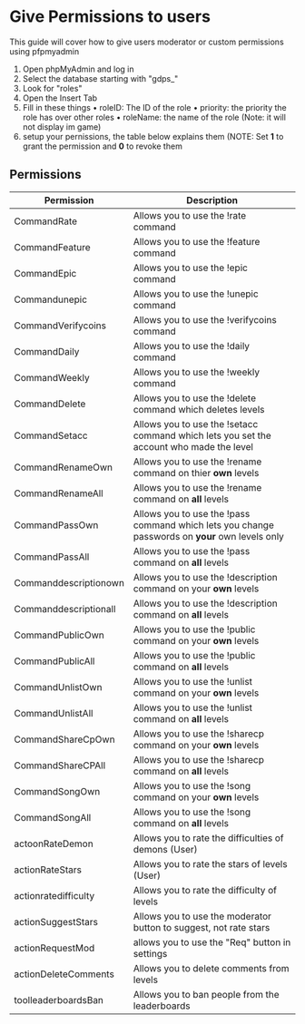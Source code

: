 # Give Permissions to users

This guide will cover how to give users moderator or custom permissions using pfpmyadmin

1. Open phpMyAdmin and log in
2. Select the database starting with "gdps_"
3. Look for "roles"
4. Open the Insert Tab
5. Fill in these things
      • roleID: The ID of the role
      • priority: the priority the role has over other roles
      • roleName: the name of the role (Note: it will not display im game)
6. setup your pernissions, the table below explains them (NOTE: Set **1** to grant the permission and **0** to revoke them

## Permissions

| Permission  | Description |
| ------------- | ------------- |
| CommandRate  | Allows you to use the !rate command |
| CommandFeature | Allows you to use the !feature command|
| CommandEpic | Allows you to use the !epic command|
| Commandunepic | Allows you to use the !unepic command|
| CommandVerifycoins | Allows you to use the !verifycoins command|
| CommandDaily | Allows you to use the !daily command|
| CommandWeekly | Allows you to use the !weekly command|
| CommandDelete | Allows you to use the !delete command which deletes levels|
| CommandSetacc | Allows you to use the !setacc command which lets you set the account who made the level|
| CommandRenameOwn | Allows you to use the !rename command on thier **own** levels|
| CommandRenameAll | Allows you to use the !rename command on **all** levels|
| CommandPassOwn | Allows you to use the !pass command which lets you change passwords on **your** own levels only|
| CommandPassAll | Allows you to use the !pass command on **all** levels|
| Commanddescriptionown | Allows you to use the !description command on your **own** levels|
| Commanddescriptionall| Allows you to use the !description command on **all** levels|
| CommandPublicOwn | Allows you to use the !public command on your **own** levels|
| CommandPublicAll | Allows you to use the !public command on **all** levels|
| CommandUnlistOwn | Allows you to use the !unlist command on your **own** levels|
| CommandUnlistAll | Allows you to use the !unlist command on **all** levels|
| CommandShareCpOwn | Allows you to use the !sharecp command on your **own** levels|
| CommandShareCPAll | Allows you to use the !sharecp command on **all** levels|
| CommandSongOwn | Allows you to use the !song command on your **own** levels|
| CommandSongAll | Allows you to use the !song command on **all** levels|
| actoonRateDemon | Allows you to rate the difficulties of demons (User)|
| actionRateStars | Allows you to rate the stars of levels (User)|
| actionratedifficulty | Allows you to rate the difficulty of levels|
| actionSuggestStars | Allows you to use the moderator button to suggest, not rate stars|
| actionRequestMod | allows you to use the "Req" button in settings|
| actionDeleteComments | Allows you to delete comments from levels|
| toolleaderboardsBan | Allows you to ban people from the leaderboards|






















